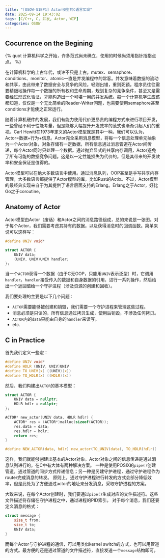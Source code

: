```yaml
---
title: "[OSOW-S1EP1] Actor模型的C语言实现"
date: 2025-09-14 19:43:02
tags: [C/C++, C, 并发, Actor, WIP]
categories: OSOW
---
```


## Cocurrence on the Begining

{% quot 计算机科学之开始，许多范式尚未确立，使用的时候尚须用指针指指点点。 %}

在计算机科学的上古年代，或许不只是上古，mutex、semaphore、conditions、monitor、atomic一直是并发编程中的常客。并发意味着数据的流动和共享，由此带来了数据安全与竞争的风险，轻则出错，重则死锁。程序员往往需要精细地操作每一个数据的所有权和生命周期，规划复杂的竞争条件，甚至又是需要经过形式化验证，才能构造出一个可堪一用的并发系统。每一个计算机学生应该都知道，仅仅是一个无比简单的Reader-Writer问题，也需要使用semaphore甚至conditions才能使之正常运行。

随着计算机硬件的发展，我们有能力使用代价更昂贵的编程方式来进行项目开发，一些曾经不利于性能考量，但是能够大幅提升开发效率的范式也渐渐引起人们的重视。Carl Hewitt在1973年定义的Actor模型就是其中一种。我们可以认为，Actor=数据+行为+信息。Actor完全采用消息模型，将每一个信息处理单元抽象为一个Actor对象，对象存储有一定数据，所有信息通过消息管道在Actor间传递，每个Actor同时只处理一个数据。通过抛弃显式的共享内存调用，Actor避免了所有可能的数据竞争问题。这是以一定性能损失为代价的，但是其带来的开发效率和安全保证是值得的。

Actor模型可以在绝大多数语言中使用。通过消息队列，OOP甚至是手写共享内存管理，大多数语言都提供了Actor模型的库，比如Rust的Actix。不过，Actor模型的最经典实现来自于为其提供了语言层面支持的Erlang。Erlang之于Actor，好比Go之于coroutine。

## Anatomy of Actor

Actor模型由Actor（废话）和Actor之间的消息路径组成，总的来说是一张图。对于每个Actor，我们需要考虑其持有的数据，以及获得消息时的回调函数。简单来说可以这样写：

```c
#define UNIV void*

struct ACTOR {
	UNIV data;
	(UNIV, UNIV)UNIV handler;
};
```

当一个`ACTOR`获得一个数据（由于C无OOP，只能用`UNIV`表示泛型）时，它调用`handler`。`handler`接受传入的数据和自身数据的引用，进行一系列操作，然后给出一个返回值给一个守护进程（涉及资源的创建和回收）。

我们要处理的主要是以下几个问题：

+ `ACTOR`需要能够被创建和销毁，我们需要一个守护进程来管理这些过程。
+ 消息必须是只读的，所有信息通过拷贝生成，使用后销毁，不涉及任何拷贝。
+ `ACTOR`内的`data`只能由自身的`handler`来读写。
+ etc.

## C in Practice

首先我们定义一些宏：

```c
#define UNIV void*
#define HDLR (UNIV, UNIV)UNIV
#define TO_UNIV(x) ((UNIV)(x))
#define TO_HDLR(x) ((HDLR)(x))
```

然后，我们构建出`ACTOR`的基本模型：

```c
struct ACTOR {
	UNIV data = nullptr;
	HDLR hdlr = nullptr;
};

ACTOR* new_actor(UNIV data, HDLR hdlr) {
	ACTOR* res = (ACTOR*)malloc(sizeof(ACTOR));
	res.data = data;
	res.hdlr = hdlr;
	return res;
}

#define NEW_ACTOR(data, hdlr) new_actor(TO_UNIV(data), TO_HDLR(hdlr))
```

这样，我们就能够创建出基本的Actor对象。Actor对象之间的信息传递是通过消息队列进行的，在C中有大体有两种解决方案。
一种是使用POSIX的`pipe()`创建管道，通过管道的同步方式传递信息；另一种是另建守护进程，通过守护进程作为router完成消息的转发。
原则上，通过守护进程进行转发的方式会部分降低效率，但是此处为了方便通过actor的地址来分发消息，采取守护进程的方案。

大致来说，在每个Actor创建时，我们要通过`pipe()`生成对应的文件描述符。这些文件描述符存储在守护进程之中，通过进程的PID索引。
对于每个消息，我们还要定义消息的格式：

```c
struct message {
	size_t from;
	size_t to;
	UNIV data;
}
```

而每个Actor与守护进程的通信，可以用类似kernel switch的方式，也可以用管道的方式。最方便的还是通过管道的文件描述符，直接发送一个`message`结构即可。
